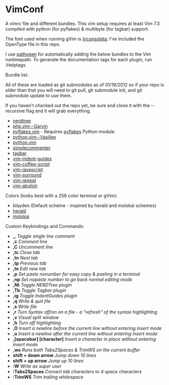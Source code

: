VimConf
=======

A vimrc file and different bundles. This vim setup requires at least Vim 7.3 compiled with python (for pyflakes) & multibyte (for tagbar) support.

The font used when running gVim is [Inconsolata](http://www.levien.com/type/myfonts/inconsolata.html "Inconsolata"); I've included the OpenType file in this repo.

I use [pathogen](https://github.com/tpope/vim-pathogen "pathogen") for automatically adding the below bundles to the Vim runtimepath. To generate the documentation tags for each plugin, run :Helptags.

Bundle list:

All of these are loaded as git submodules as of 01/19/2012 so if your repo is older than that you will need to git pull, git submodule init, and git submodule update to use them.

If you haven't checked out the repo yet, be sure and clone it with the --recursive flag and it will grab everything.

* [nerdtree](https://github.com/scrooloose/nerdtree "nerdtree")
* [php.vim--Garvin](https://github.com/vim-scripts/php.vim--Garvin "php.vim--Garvin")
* [pyflakes.vim](https://github.com/kevinw/pyflakes-vim "pyflakes") - Requires [pyflakes](https://github.com/kevinw/pyflakes "pyflakes") Python module.
* [python.vim--Vasiliev](https://github.com/vim-scripts/python.vim--Vasiliev "python.vim--Vasiliev")
* [python.vim](https://github.com/vim-scripts/python.vim "python.vim")
* [simplecommenter](https://github.com/vim-scripts/simplecommenter "simplecommenter")
* [tagbar](https://github.com/majutsushi/tagbar "tagbar")
* [vim-indent-guides](https://github.com/nathanaelkane/vim-indent-guides "vim-indent-guides")
* [vim-coffee-script](https://github.com/kchmck/vim-coffee-script "vim-coffee-script")
* [vim-javascript](https://github.com/pangloss/vim-javascript "vim-javascript")
* [vim-surround](https://github.com/tpope/vim-surround "vim-surround")
* [vim-repeat](https://github.com/tpope/vim-repeat.git "vim-repeat")
* [vim-abolish](https://github.com/tpope/vim-abolish.git "vim-abolish")

Colors (looks best with a 256 color terminal or gVim):

* blayden (Default scheme - inspired by herald and molokai schemes)
* [herald](https://github.com/vim-scripts/herald.vim "herald")
* [molokai](https://github.com/vim-scripts/molokai "molokai")

Custom Keybindings and Commands:

* **,,** *Toggle single line comment*
* **,c** *Comment line*
* **,C** *Uncomment line*
* **,tc** *Close tab*
* **,tn** *Next tab*
* **,tp** *Previous tab*
* **,te** *Edit new tab*
* **,p** *Set paste nonumber for easy copy & pasting in a terminal*
* **,np** *Set nopaste number to go back normal editing mode*
* **,Nt** *Toggle NERDTree plugin*
* **,Tb** *Toggle Tagbar plugin*
* **,ig** *Toggle IndentGuides plugin*
* **,q**  *Write & quit file*
* **,s** *Write file*
* **,r** *Turn Syntax off/on on a file - a "refresh" of the syntax highlighting*
* **,v** *Visual split window*
* **,h** *Turn off highlighting*
* **,O** *Insert a newline before the current line without entering insert mode*
* **,o** *Insert a newline after the current line without entering insert mode*
* **,[spacebar] [character]** *Insert a character in place without entering insert mode*
* **,ws** *Runs both Tabs2Spaces & TrimWS on the current buffer*
* **shift + down arrow** *Jump down 10 lines*
* **shift + up arrow** *Jump up 10 lines*
* **:W** *Write as super user*
* **:Tabs2Spaces** *Convert tab characters to 4 space characters*
* **:TrimWS** *Trim trailing whitespace*

